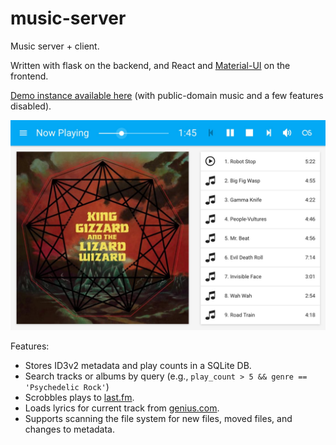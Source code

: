 # music-server
Music server + client.

Written with flask on the backend, and React and [Material-UI](http://www.material-ui.com/) on the frontend.

[Demo instance available here](https://music-server.mtdavis.org/) (with public-domain music and a few features disabled).

![Screenshot](/screenshot.jpg?raw=true "Screenshot")

Features:
- Stores ID3v2 metadata and play counts in a SQLite DB.
- Search tracks or albums by query (e.g., `play_count > 5 && genre == 'Psychedelic Rock'`)
- Scrobbles plays to [last.fm](https://last.fm).
- Loads lyrics for current track from [genius.com](https://genius.com/).
- Supports scanning the file system for new files, moved files, and changes to metadata.
